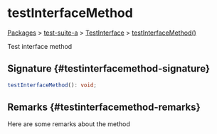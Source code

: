 # testInterfaceMethod

[Packages](/) &gt; [test-suite-a](/test-suite-a/) &gt; [TestInterface](/test-suite-a/testinterface-interface/) &gt; [testInterfaceMethod()](/test-suite-a/testinterface-interface/testinterfacemethod-methodsignature)

Test interface method

## Signature {#testinterfacemethod-signature}

```typescript
testInterfaceMethod(): void;
```

## Remarks {#testinterfacemethod-remarks}

Here are some remarks about the method
